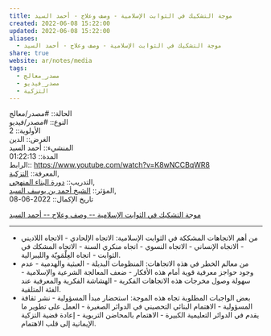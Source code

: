 ```yaml
---  
title: موجة التشكيك في الثوابت الإسلامية - وصف وعلاج - أحمد السيد  
created: 2022-06-08 15:22:00  
updated: 2022-06-08 15:22:00  
aliases:  
  - موجة التشكيك في الثوابت الإسلامية - وصف وعلاج - أحمد السيد  
share: true  
website: ar/notes/media  
tags:  
  - مصدر_معالج  
  - مصدر_فيديو  
  - التزكية  
---  
```

  
  
  
الحالة:: #مصدر/معالج  
النوع:: #مصدر/فيديو  
اﻷولوية:: 2  
الغرض:: الدين  
المنشيء:: أحمد السيد  
المدة:: 01:22:13  
الرابط:: <https://www.youtube.com/watch?v=K8wNCCBqWR8>  
المعرفة:: [التزكية](%D9%85%D9%84%D8%A7%D8%AD%D8%B8%D8%A7%D8%AA%20%D8%AF%D9%88%D8%B1%D8%A9%20%D9%81%D9%82%D9%87%20%D8%A7%D9%84%D9%86%D9%81%D8%B3/%D8%A7%D9%84%D8%AA%D8%B2%D9%83%D9%8A%D8%A9.md),  
التدريب:: [دورة البناء المنهجي](%D8%AF%D9%88%D8%B1%D8%A9%20%D8%A7%D9%84%D8%A8%D9%86%D8%A7%D8%A1%20%D8%A7%D9%84%D9%85%D9%86%D9%87%D8%AC%D9%8A.md),  
المؤثر:: [الشيخ أحمد بن يوسف السيد](%D8%A7%D9%84%D8%B4%D9%8A%D8%AE%20%D8%A3%D8%AD%D9%85%D8%AF%20%D8%A8%D9%86%20%D9%8A%D9%88%D8%B3%D9%81%20%D8%A7%D9%84%D8%B3%D9%8A%D8%AF.md),  
تاريخ اﻹكمال::  2022-06-08  
  
[موجة التشكيك في الثوابت الإسلامية -- وصف وعلاج -- أحمد السيد](https://www.youtube.com/watch?v=K8wNCCBqWR8)  
  
---  
  
- من أهم الاتجاهات المشككة في الثوابت الإسلامية: الاتجاه الإلحادي - الاتجاه اللاديني - الاتجاه الإنساني - الاتجاه النسوي - اتجاه منكري السنة - الاتجاه المشكك في الثوابت - اتجاه العِلْمَويّة والليبرالية.  
- من معالم الخطر في هذه الاتجاهات: المنظومات البديلة - العبثية والهدمية - عدم وجود حواجز معرفية قوية أمام هذه الأفكار - ضعف المعالجة الشرعية والإسلامية - سهولة وصول مخرجات هذه الاتجاهات الفكرية - الهشاشة الفكرية والمعرفية عند الفئة المتلقية.  
- بعض الواجبات المطلوبة تجاه هذه الموجة: استحضار مبدأ المسؤولية - نشر ثقافة المسؤولية - الاهتمام البنائي التحصيني في الدوائر الصغيرة - العمل على تطوير ما يقدم في الدوائر التعليمية الكبيرة - الاهتمام بالمحاضن التربوية - إعادة قضية التزكية الإيمانية إلى قلب الاهتمام.  
